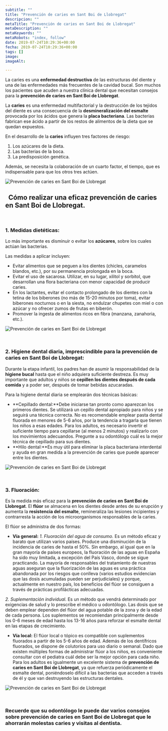 ```yaml
---
subtitle: ""
title: "Prevención de caries en Sant Boi de Llobregat"
descripcion: ""
metaTitle: "Prevención de caries en Sant Boi de Llobregat"
metaDescription: ""
metaKeywords: ""
metaRobots: "index, follow"
date: 2019-07-24T10:29:36+00:00
fecha: 2019-07-24T10:29:36+00:00
tags: []
image: 
imageAlt: 

---
```



La caries es una **enfermedad destructiva** de las estructuras del diente y una de las enfermedades más frecuentes de la cavidad bucal. Son muchos los pacientes que acuden a nuestra clínica dental que necesitan consejos para la **prevención de caries en Sant Boi de Llobregat**.

La **caries**​ es una enfermedad multifactorial y la destrucción de los tejidos del diente es una consecuencia de la **desmineralización del esmalte** provocada por los ácidos que genera la **placa bacteriana**. Las bacterias fabrican ese ácido a partir de los restos de alimentos de la dieta que se quedan expuestos.

En el desarrollo de la **caries** influyen tres factores de riesgo:
1. Los azúcares de la dieta.
2. Las bacterias de la boca.
3. La predisposición genética.


Además, se necesita la colaboración de un cuarto factor, el tiempo, que es indispensable para que los otros tres actúen.

![Prevención de caries en Sant Boi de Llobregat](https://centredentalbaste.com/wp-content/uploads/2019/07/caries.jpg)

 
Cómo realizar una eficaz prevención de caries en Sant Boi de Llobregat.
-----------------------------------------------------------------------


 
### 1. Medidas dietéticas:


Lo más importante es disminuir o evitar los **azúcares**, sobre los cuales actúan las bacterias.

Las medidas a aplicar incluyen:
* Evitar alimentos que se peguen a los dientes (chicles, caramelos blandos, etc.), por su permanencia prolongada en la boca.
* Evitar el uso de sacarosa. Utilizar, en su lugar, xilitol y sorbitol, que desarrollan una flora bacteriana con menor capacidad de producir caries.
* En los lactantes, evitar el contacto prolongado de los dientes con la tetina de los biberones (no más de 15-20 minutos por toma), evitar biberones nocturnos o en la siesta, no endulzar chupetes con miel o con azúcar y no ofrecer zumos de frutas en biberón.
* Promover la ingesta de alimentos ricos en fibra (manzana, zanahoria, etc.).


![Prevención de caries en Sant Boi de Llobregat](https://centredentalbaste.com/wp-content/uploads/2019/07/comida.jpg)

 
### 2. Higiene dental diaria, imprescindible para la prevención de caries en Sant Boi de Llobregat:


Durante la etapa infantil, los padres han de asumir la responsabilidad de la **higiene bucal** hasta que el niño adquiera suficiente destreza. Es muy importante que adultos y niños se **cepillen los dientes después de cada comida** y a poder ser, después de tomar bebidas azucaradas.

Para la higiene dental diaria se emplearán dos técnicas básicas:
* **Cepillado dental:**Debe iniciarse tan pronto como aparezcan los primeros dientes. Se utilizará un cepillo dental apropiado para niños y se seguirá una técnica correcta. No es recomendable emplear pasta dental fluorada en menores de 5-6 años, por la tendencia a tragarla que tienen los niños a esas edades. Para los adultos, es necesario invertir el suficiente tiempo para cepillarse (al menos 2 minutos) y realizarlo con los movimientos adecuandos. Pregunte a su odontólogo cuál es la mejor técnica de cepillado para sus dientes.
* **Hilo dental:**Es muy útil para eliminar la placa bacteriana interdental y ayuda en gran medida a la prevención de caries que puede aparecer entre los dientes.


![Prevención de caries en Sant Boi de Llobregat](https://centredentalbaste.com/wp-content/uploads/2019/07/higiene-dental.jpg)

 
### 3. Fluoración:


Es la medida más eficaz para la **prevención de caries en Sant Boi de Llobregat**. El **flúor** se almacena en los dientes desde antes de su erupción y aumenta la **resistencia del esmalte**, remineraliza las lesiones incipientes y contrarresta la acción de los microorganismos responsables de la caries.

El flúor se administra de dos formas:
* **Vía general:**
*1. Fluoración del agua de consumo.* Es un método eficaz y barato que utilizan varios países. Produce una disminución de la incidencia de caries de hasta el 50%. Sin embargo, al igual que en la gran mayoría de países europeos, la fluoración de las aguas en España ha sido muy limitada, a excepción del País Vasco, donde se sigue practicando.
 La mayoría de responsables del tratamiento de nuestras aguas aseguran que la fluorización de las aguas es una práctica abandonada por los riesgos que conlleva (varios estudios evidencian que las dosis acumuladas pueden ser perjudiciales) y porque, actualmente en nuestro país, los beneficios del flúor se consiguen a través de prácticas profilácticas adecuadas.

 *2. Suplementación individual.* Es un método que vendrá determinado por exigencias de salud y lo prescribe el médico u odontólogo. Las dosis que se deben emplear dependen del flúor del agua potable de la zona y de la edad de cada persona. Los suplementos se recomiendan principalmente desde los 0-6 meses de edad hasta los 13-16 años para reforzar el esmalte dental en las etapas de crecimiento.


* **Vía local:**
 El flúor local o tópico es compatible con suplementos fluorados a partir de los 5-6 años de edad. Además de los dentífricos fluorados, se dispone de colutorios para uso diario o semanal. Dado que existen múltiples formas de administrar flúor a los niños, es conveniente consultar con el pediatra cuál debe ser la mejor opción para cada niño. Para los adultos es igualmente un excelente sistema de **prevención de caries en Sant Boi de Llobregat**, ya que refuerza periódicamente el esmalte dental, poniéndoselo difícil a las bacterias que acceden a través de él y que van destruyendo las estructuras dentales.


![Prevención de caries en Sant Boi de Llobregat](https://centredentalbaste.com/wp-content/uploads/2019/07/fluor.jpg)

 
### Recuerde que su odontólogo le puede dar varios consejos sobre prevención de caries en Sant Boi de Llobregat que le ahorrarán molestas caries y visitas al dentista.


